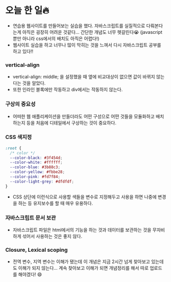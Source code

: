 # 오늘 한 일🔥

- 연습용 웹사이트를 만들어보는 실습을 했다. 자바스크립트를 실질적으로 다뤄본다는게 아직은 굉장히 어려운 것같다... 간단한 개념도 너무 헷갈린다😭 (javascript 뿐만 아니라 css에서의 배치도 아직은 어렵다!)
- 웹사이트 실습을 하고 너무나 많이 막히는 것을 느껴서 다시 자바스크립트 공부를 하고 있다!!

### vertical-align

- vertical-align: middle; 을 설정했을 때 옆에 비교대상이 없으면 값이 바뀌지 않는다는 것을 알았다.
- 또한 인라인 블록에만 작동하고 div에서는 작동하지 않는다.

### 구상의 중요성

- 어떠한 웹 애플리케이션을 만들더라도 어떤 구성으로 어떤 것들을 모듈화하고 배치하는지 등을 처음에 디테일에서 구상하는 것이 중요하다.

### CSS 색지정

```css
:root {
  /* color */
  --color-black: #3f454d;
  --color-white: #ffffff;
  --color-blue: #3b88c3;
  --color-yellow: #fbbe28;
  --color-pink: #fd7f84;
  --color-light-grey: #dfdfdf;
}
```

- CSS 상단에 이런식으로 사용할 색들을 변수로 지정해두고 사용을 하면 나중에 변경을 하는 등 유지보수를 할 때 매우 유용하다.

### 자바스크립트 문서 보관

- 자바스크립트 파일은 html에서의 기능을 하는 것과 데이터를 보관하는 것을 무자비하게 섞어서 사용하는 것은 좋지 않다.

### Closure, Lexical scoping

- 전역 변수, 지역 변수는 이해가 됐는데 이 개념은 지금 2시간 넘게 찾아보고 있는데도 이해가 되지 않는다...
계속 찾아보고 이해가 되면 개념정리를 해서 따로 업로드를 해야겠다! 😄
